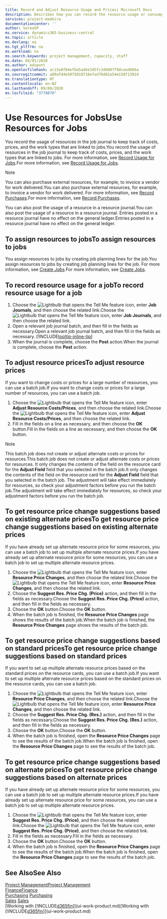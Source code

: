 ```yaml
---
title: Record and Adjust Resource Usage and Prices| Microsoft Docs
description: Describes how you can record the resource usage or consumption associated with a job, to keep track and manage costs, prices, and work types.
services: project-madeira
documentationcenter: ''
author: SorenGP
ms.service: dynamics365-business-central
ms.topic: article
ms.devlang: na
ms.tgt_pltfrm: na
ms.workload: na
ms.search.keywords: project management, capacity, staff
ms.date: 04/01/2020
ms.author: edupont
ms.openlocfilehash: ac15e8f84efba5a46e3d5fc3d0d07f9dceed666a
ms.sourcegitcommit: a80afd4e5075018716efad76d82a54e158f1392d
ms.translationtype: HT
ms.contentlocale: en-NZ
ms.lasthandoff: 09/09/2020
ms.locfileid: "3778870"
---
```

# <a name="use-resources-for-jobs"></a><span data-ttu-id="84030-103">Use Resources for Jobs</span><span class="sxs-lookup"><span data-stu-id="84030-103">Use Resources for Jobs</span></span>
<span data-ttu-id="84030-104">You record the usage of resources in the job journal to keep track of costs, prices, and the work types that are linked to jobs.</span><span class="sxs-lookup"><span data-stu-id="84030-104">You record the usage of resources in the job journal to keep track of costs, prices, and the work types that are linked to jobs.</span></span> <span data-ttu-id="84030-105">For more information, see [Record Usage for Jobs](projects-how-record-job-usage.md).</span><span class="sxs-lookup"><span data-stu-id="84030-105">For more information, see [Record Usage for Jobs](projects-how-record-job-usage.md).</span></span>

> [!NOTE]
> <span data-ttu-id="84030-106">You can also purchase external resources, for example, to invoice a vendor for work delivered.</span><span class="sxs-lookup"><span data-stu-id="84030-106">You can also purchase external resources, for example, to invoice a vendor for work delivered.</span></span> <span data-ttu-id="84030-107">For more information, see [Record Purchases](purchasing-how-record-purchases.md).</span><span class="sxs-lookup"><span data-stu-id="84030-107">For more information, see [Record Purchases](purchasing-how-record-purchases.md).</span></span>

<span data-ttu-id="84030-108">You can also post the usage of a resource in a resource journal.</span><span class="sxs-lookup"><span data-stu-id="84030-108">You can also post the usage of a resource in a resource journal.</span></span> <span data-ttu-id="84030-109">Entries posted in a resource journal have no effect on the general ledger.</span><span class="sxs-lookup"><span data-stu-id="84030-109">Entries posted in a resource journal have no effect on the general ledger.</span></span>

## <a name="to-assign-resources-to-jobs"></a><span data-ttu-id="84030-110">To assign resources to jobs</span><span class="sxs-lookup"><span data-stu-id="84030-110">To assign resources to jobs</span></span>
<span data-ttu-id="84030-111">You assign resources to jobs by creating job planning lines for the job.</span><span class="sxs-lookup"><span data-stu-id="84030-111">You assign resources to jobs by creating job planning lines for the job.</span></span> <span data-ttu-id="84030-112">For more information, see [Create Jobs](projects-how-create-jobs.md).</span><span class="sxs-lookup"><span data-stu-id="84030-112">For more information, see [Create Jobs](projects-how-create-jobs.md).</span></span>

## <a name="to-record-resource-usage-for-a-job"></a><span data-ttu-id="84030-113">To record resource usage for a job</span><span class="sxs-lookup"><span data-stu-id="84030-113">To record resource usage for a job</span></span>
1. <span data-ttu-id="84030-114">Choose the ![Lightbulb that opens the Tell Me feature](media/ui-search/search_small.png "Tell me what you want to do") icon, enter **Job Journals**, and then choose the related link.</span><span class="sxs-lookup"><span data-stu-id="84030-114">Choose the ![Lightbulb that opens the Tell Me feature](media/ui-search/search_small.png "Tell me what you want to do") icon, enter **Job Journals**, and then choose the related link.</span></span>
2. <span data-ttu-id="84030-115">Open a relevant job journal batch, and then fill in the fields as necessary.</span><span class="sxs-lookup"><span data-stu-id="84030-115">Open a relevant job journal batch, and then fill in the fields as necessary.</span></span> [!INCLUDE[tooltip-inline-tip](includes/tooltip-inline-tip_md.md)]
3. <span data-ttu-id="84030-116">When the journal is complete, choose the **Post** action.</span><span class="sxs-lookup"><span data-stu-id="84030-116">When the journal is complete, choose the **Post** action.</span></span>

## <a name="to-adjust-resource-prices"></a><span data-ttu-id="84030-117">To adjust resource prices</span><span class="sxs-lookup"><span data-stu-id="84030-117">To adjust resource prices</span></span>
<span data-ttu-id="84030-118">If you want to change costs or prices for a large number of resources, you can use a batch job.</span><span class="sxs-lookup"><span data-stu-id="84030-118">If you want to change costs or prices for a large number of resources, you can use a batch job.</span></span>  

1. <span data-ttu-id="84030-119">Choose the ![Lightbulb that opens the Tell Me feature](media/ui-search/search_small.png "Tell me what you want to do") icon, enter **Adjust Resource Costs/Prices**, and then choose the related link.</span><span class="sxs-lookup"><span data-stu-id="84030-119">Choose the ![Lightbulb that opens the Tell Me feature](media/ui-search/search_small.png "Tell me what you want to do") icon, enter **Adjust Resource Costs/Prices**, and then choose the related link.</span></span>
2. <span data-ttu-id="84030-120">Fill in the fields on a line as necessary, and then choose the **OK** button.</span><span class="sxs-lookup"><span data-stu-id="84030-120">Fill in the fields on a line as necessary, and then choose the **OK** button.</span></span>

> [!NOTE]  
>   <span data-ttu-id="84030-121">This batch job does not create or adjust alternate costs or prices for resources.</span><span class="sxs-lookup"><span data-stu-id="84030-121">This batch job does not create or adjust alternate costs or prices for resources.</span></span> <span data-ttu-id="84030-122">It only changes the contents of the field on the resource card for the **Adjust Field** field that you selected in the batch job.</span><span class="sxs-lookup"><span data-stu-id="84030-122">It only changes the contents of the field on the resource card for the **Adjust Field** field that you selected in the batch job.</span></span> <span data-ttu-id="84030-123">The adjustment will take effect immediately for resources, so check your adjustment factors before you run the batch job.</span><span class="sxs-lookup"><span data-stu-id="84030-123">The adjustment will take effect immediately for resources, so check your adjustment factors before you run the batch job.</span></span>

## <a name="to-get-resource-price-change-suggestions-based-on-existing-alternate-prices"></a><span data-ttu-id="84030-124">To get resource price change suggestions based on existing alternate prices</span><span class="sxs-lookup"><span data-stu-id="84030-124">To get resource price change suggestions based on existing alternate prices</span></span>
<span data-ttu-id="84030-125">If you have already set up alternate resource price for some resources, you can use a batch job to set up multiple alternate resource prices.</span><span class="sxs-lookup"><span data-stu-id="84030-125">If you have already set up alternate resource price for some resources, you can use a batch job to set up multiple alternate resource prices.</span></span>

1. <span data-ttu-id="84030-126">Choose the ![Lightbulb that opens the Tell Me feature](media/ui-search/search_small.png "Tell me what you want to do") icon, enter **Resource Price Changes**, and then choose the related link.</span><span class="sxs-lookup"><span data-stu-id="84030-126">Choose the ![Lightbulb that opens the Tell Me feature](media/ui-search/search_small.png "Tell me what you want to do") icon, enter **Resource Price Changes**, and then choose the related link.</span></span>
2. <span data-ttu-id="84030-127">Choose the **Suggest Res. Price Chg. (Price)** action, and then fill in the fields as necessary.</span><span class="sxs-lookup"><span data-stu-id="84030-127">Choose the **Suggest Res. Price Chg. (Price)** action, and then fill in the fields as necessary.</span></span>
3. <span data-ttu-id="84030-128">Choose the **OK** button.</span><span class="sxs-lookup"><span data-stu-id="84030-128">Choose the **OK** button.</span></span>  
4. <span data-ttu-id="84030-129">When the batch job is finished, the **Resource Price Changes** page shows the results of the batch job.</span><span class="sxs-lookup"><span data-stu-id="84030-129">When the batch job is finished, the **Resource Price Changes** page shows the results of the batch job.</span></span>

## <a name="to-get-resource-price-change-suggestions-based-on-standard-prices"></a><span data-ttu-id="84030-130">To get resource price change suggestions based on standard prices</span><span class="sxs-lookup"><span data-stu-id="84030-130">To get resource price change suggestions based on standard prices</span></span>
<span data-ttu-id="84030-131">If you want to set up multiple alternate resource prices based on the standard prices on the resource cards, you can use a batch job.</span><span class="sxs-lookup"><span data-stu-id="84030-131">If you want to set up multiple alternate resource prices based on the standard prices on the resource cards, you can use a batch job.</span></span>  

1. <span data-ttu-id="84030-132">Choose the ![Lightbulb that opens the Tell Me feature](media/ui-search/search_small.png "Tell me what you want to do") icon, enter **Resource Price Changes**, and then choose the related link.</span><span class="sxs-lookup"><span data-stu-id="84030-132">Choose the ![Lightbulb that opens the Tell Me feature](media/ui-search/search_small.png "Tell me what you want to do") icon, enter **Resource Price Changes**, and then choose the related link.</span></span>
2. <span data-ttu-id="84030-133">Choose the **Suggest Res. Price Chg. (Res.)** action, and then fill in the fields as necessary.</span><span class="sxs-lookup"><span data-stu-id="84030-133">Choose the **Suggest Res. Price Chg. (Res.)** action, and then fill in the fields as necessary.</span></span>  
3. <span data-ttu-id="84030-134">Choose the **OK** button.</span><span class="sxs-lookup"><span data-stu-id="84030-134">Choose the **OK** button.</span></span>  
4. <span data-ttu-id="84030-135">When the batch job is finished, open the **Resource Price Changes** page to see the results of the batch job.</span><span class="sxs-lookup"><span data-stu-id="84030-135">When the batch job is finished, open the **Resource Price Changes** page to see the results of the batch job.</span></span>

## <a name="to-get-resource-price-change-suggestions-based-on-alternate-prices"></a><span data-ttu-id="84030-136">To get resource price change suggestions based on alternate prices</span><span class="sxs-lookup"><span data-stu-id="84030-136">To get resource price change suggestions based on alternate prices</span></span>
<span data-ttu-id="84030-137">If you have already set up alternate resource price for some resources, you can use a batch job to set up multiple alternate resource prices.</span><span class="sxs-lookup"><span data-stu-id="84030-137">If you have already set up alternate resource price for some resources, you can use a batch job to set up multiple alternate resource prices.</span></span>

1. <span data-ttu-id="84030-138">Choose the ![Lightbulb that opens the Tell Me feature](media/ui-search/search_small.png "Tell me what you want to do") icon, enter **Suggest Res. Price Chg. (Price)**, and then choose the related link.</span><span class="sxs-lookup"><span data-stu-id="84030-138">Choose the ![Lightbulb that opens the Tell Me feature](media/ui-search/search_small.png "Tell me what you want to do") icon, enter **Suggest Res. Price Chg. (Price)**, and then choose the related link.</span></span>  
2. <span data-ttu-id="84030-139">Fill in the fields as necessary.</span><span class="sxs-lookup"><span data-stu-id="84030-139">Fill in the fields as necessary.</span></span>
3. <span data-ttu-id="84030-140">Choose the **OK** button.</span><span class="sxs-lookup"><span data-stu-id="84030-140">Choose the **OK** button.</span></span>  
4. <span data-ttu-id="84030-141">When the batch job is finished, open the **Resource Price Changes** page to see the results of the batch job.</span><span class="sxs-lookup"><span data-stu-id="84030-141">When the batch job is finished, open the **Resource Price Changes** page to see the results of the batch job.</span></span>

## <a name="see-also"></a><span data-ttu-id="84030-142">See Also</span><span class="sxs-lookup"><span data-stu-id="84030-142">See Also</span></span>
[<span data-ttu-id="84030-143">Project Management</span><span class="sxs-lookup"><span data-stu-id="84030-143">Project Management</span></span>](projects-manage-projects.md)  
[<span data-ttu-id="84030-144">Finance</span><span class="sxs-lookup"><span data-stu-id="84030-144">Finance</span></span>](finance.md)  
<span data-ttu-id="84030-145">[Purchasing](purchasing-manage-purchasing.md)       </span><span class="sxs-lookup"><span data-stu-id="84030-145">[Purchasing](purchasing-manage-purchasing.md)       </span></span>  
<span data-ttu-id="84030-146">[Sales](sales-manage-sales.md)   </span><span class="sxs-lookup"><span data-stu-id="84030-146">[Sales](sales-manage-sales.md)   </span></span>  
<span data-ttu-id="84030-147">[Working with [!INCLUDE[d365fin](includes/d365fin_md.md)]](ui-work-product.md)</span><span class="sxs-lookup"><span data-stu-id="84030-147">[Working with [!INCLUDE[d365fin](includes/d365fin_md.md)]](ui-work-product.md)</span></span>  
